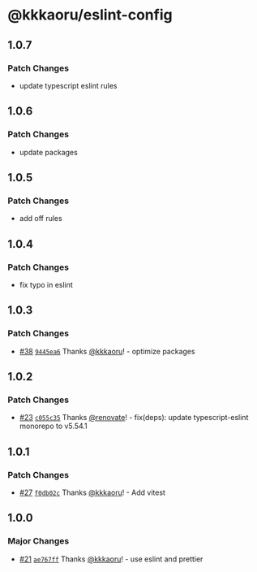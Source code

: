 # @kkkaoru/eslint-config

## 1.0.7

### Patch Changes

- update typescript eslint rules

## 1.0.6

### Patch Changes

- update packages

## 1.0.5

### Patch Changes

- add off rules

## 1.0.4

### Patch Changes

- fix typo in eslint

## 1.0.3

### Patch Changes

- [#38](https://github.com/kkkaoru/frontend-configs/pull/38) [`9445ea6`](https://github.com/kkkaoru/frontend-configs/commit/9445ea65bb103bd44268e1fe8f43a941e15e9450) Thanks [@kkkaoru](https://github.com/kkkaoru)! - optimize packages

## 1.0.2

### Patch Changes

- [#23](https://github.com/kkkaoru/frontend-configs/pull/23) [`c055c35`](https://github.com/kkkaoru/frontend-configs/commit/c055c35dd04c2afb6e6389dbf73b499308cf7ee9) Thanks [@renovate](https://github.com/apps/renovate)! - fix(deps): update typescript-eslint monorepo to v5.54.1

## 1.0.1

### Patch Changes

- [#27](https://github.com/kkkaoru/frontend-configs/pull/27) [`f0db02c`](https://github.com/kkkaoru/frontend-configs/commit/f0db02cd83be13fcb901b0a3f9920a5fc494908d) Thanks [@kkkaoru](https://github.com/kkkaoru)! - Add vitest

## 1.0.0

### Major Changes

- [#21](https://github.com/kkkaoru/frontend-configs/pull/21) [`ae767ff`](https://github.com/kkkaoru/frontend-configs/commit/ae767ff46c4c7047fe07a1849177016023ae8550) Thanks [@kkkaoru](https://github.com/kkkaoru)! - use eslint and prettier
